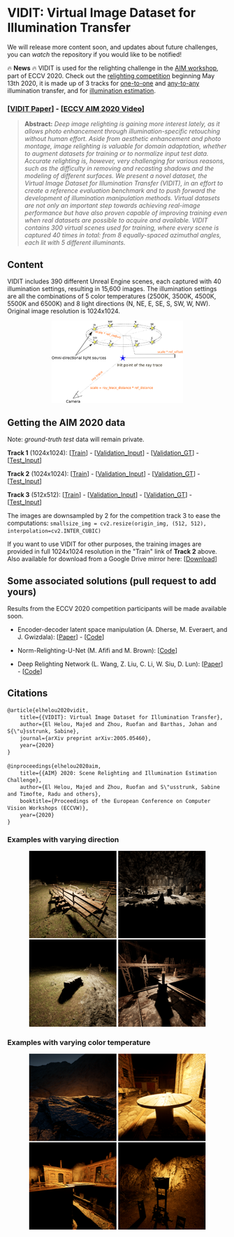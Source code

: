 # VIDIT: Virtual Image Dataset for Illumination Transfer

We will release more content soon, and updates about future challenges, you can *watch* the repository if you would like to be notified!

:fire: **News** :fire: VIDIT is used for the relighting challenge in the [AIM workshop](https://data.vision.ee.ethz.ch/cvl/aim20/), part of ECCV 2020. Check out the [relighting competition](https://competitions.codalab.org/competitions/24671) beginning May 13th 2020, it is made up of 3 tracks for [one-to-one](https://competitions.codalab.org/competitions/24671) and [any-to-any](https://competitions.codalab.org/competitions/24674) illumination transfer, and for [illumination estimation](https://competitions.codalab.org/competitions/24773).

### [[VIDIT Paper](https://arxiv.org/abs/2005.05460)] - [[ECCV AIM 2020 Video](https://www.youtube.com/watch?v=Zn7R0fbXJZw)]

> **Abstract:** *Deep image relighting is gaining more interest lately, as it allows photo enhancement through illumination-specific retouching without human effort. Aside from aesthetic enhancement and photo montage, image relighting is valuable for domain adaptation, whether to augment datasets for training or to normalize input test data. Accurate relighting is, however, very challenging for various reasons, such as the difficulty in removing and recasting shadows and the modeling of different surfaces. We present a novel dataset, the Virtual Image Dataset for Illumination Transfer (VIDIT), in an effort to create a reference evaluation benchmark and to push forward the development of illumination manipulation methods. Virtual datasets are not only an important step towards achieving real-image performance but have also proven capable of improving training even when real datasets are possible to acquire and available. VIDIT contains 300 virtual scenes used for training, where every scene is captured 40 times in total: from 8 equally-spaced azimuthal angles, each lit with 5 different illuminants.*

## Content
VIDIT includes 390 different Unreal Engine scenes, each captured with 40 illumination settings, resulting in 15,600 images. The illumination settings are all the combinations of 5 color temperatures (2500K, 3500K, 4500K, 5500K and 6500K) and 8 light directions (N, NE, E, SE, S, SW, W, NW). Original image resolution is 1024x1024.

<p align="center">
  <img src="gifs/diagram.png" width="300px"/>
</p>


## Getting the AIM 2020 data
Note: *ground-truth test* data will remain private.

**Track 1** (1024x1024): [[Train](https://datasets.epfl.ch/vidit/AIM2020/AIM2020_track1_train.zip)] - [[Validation_Input](https://datasets.epfl.ch/vidit/AIM2020/AIM2020_track1_validation.zip)] - [[Validation_GT](https://datasets.epfl.ch/vidit/AIM2020/AIM2020_track1_validation_gt.zip)] - [[Test_Input](https://datasets.epfl.ch/vidit/AIM2020/AIM2020_track1_test.zip)]

**Track 2** (1024x1024): [[Train](https://datasets.epfl.ch/vidit/VIDIT_train.zip)] - [[Validation_Input](https://datasets.epfl.ch/vidit/AIM2020/AIM2020_track2_validation.zip)] - [[Validation_GT](https://datasets.epfl.ch/vidit/AIM2020/AIM2020_track2_validation_gt.zip)] - [[Test_Input](https://datasets.epfl.ch/vidit/AIM2020/AIM2020_track2_test.zip)]

**Track 3** (512x512): [[Train](https://datasets.epfl.ch/vidit/AIM2020/AIM2020_track3_train.zip)] - [[Validation_Input](https://datasets.epfl.ch/vidit/AIM2020/AIM2020_track3_validation.zip)] - [[Validation_GT](https://datasets.epfl.ch/vidit/AIM2020/AIM2020_track3_validation_gt.zip)] - [[Test_Input](https://datasets.epfl.ch/vidit/AIM2020/AIM2020_track3_test.zip)]

The images are downsampled by 2 for the competition track 3 to ease the computations:
`smallsize_img = cv2.resize(origin_img, (512, 512), interpolation=cv2.INTER_CUBIC)`

If you want to use VIDIT for other purposes, the training images are provided in full 1024x1024 resolution in the "Train" link of **Track 2** above. Also available for download from a Google Drive mirror here: [[Download](https://drive.google.com/open?id=1i_2lIXi-gXgIouDCYnfrdtY3wzTiH1E9)]


## Some associated solutions (pull request to add yours)
Results from the ECCV 2020 competition participants will be made available soon.

* Encoder-decoder latent space manipulation (A. Dherse, M. Everaert, and J. Gwizdala): [[Paper](https://arxiv.org/pdf/2006.02333.pdf)] - [[Code](https://github.com/martin-ev/2DSceneRelighting)]

* Norm-Relighting-U-Net (M. Afifi and M. Brown): [[Code](https://github.com/mahmoudnafifi/image_relighting)]

* Deep Relighting Network (L. Wang, Z. Liu, C. Li, W. Siu, D. Lun): [[Paper](https://arxiv.org/abs/2008.08298)] - [[Code](https://github.com/WangLiwen1994/DeepRelight)]


## Citations

    @article{elhelou2020vidit,
        title={{VIDIT}: Virtual Image Dataset for Illumination Transfer},
        author={El Helou, Majed and Zhou, Ruofan and Barthas, Johan and S{\"u}sstrunk, Sabine},
        journal={arXiv preprint arXiv:2005.05460},
        year={2020}
    }
    
    @inproceedings{elhelou2020aim,
        title={{AIM} 2020: Scene Relighting and Illumination Estimation Challenge},
        author={El Helou, Majed and Zhou, Ruofan and S\"usstrunk, Sabine and Timofte, Radu and others},
        booktitle={Proceedings of the European Conference on Computer Vision Workshops (ECCVW)},
        year={2020}
    }



### Examples with varying direction
<p align="center">
<img src="gifs/A_directions.gif" width="200" /> 
<img src="gifs/B_directions.gif" width="200" />
<img src="gifs/C_directions.gif" width="200" /> 
<img src="gifs/D_directions.gif" width="200" />
</p>


### Examples with varying color temperature
<p align="center">
<img src="gifs/A_illuminants.gif" width="200" /> 
<img src="gifs/B_illuminants.gif" width="200" />
<img src="gifs/C_illuminants.gif" width="200" /> 
<img src="gifs/D_illuminants.gif" width="200" />
</p>
